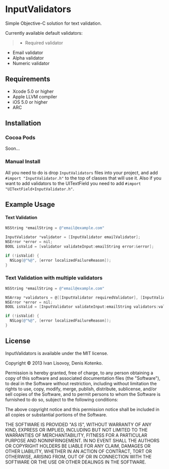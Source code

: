 # InputValidators

Simple Objective-C solution for text validation.

Currently available default validators:

> * Required validator
* Email validator
* Alpha validator
* Numeric validator

## Requirements
* Xcode 5.0 or higher
* Apple LLVM compiler
* iOS 5.0 or higher
* ARC

## Installation

### Cocoa Pods 

Soon...

### Manual Install

All you need to do is drop `InputValidators` files into your project, and add `#import "InputValidator.h"` to the top of classes that will use it. Also if you want to add validators to the UITextField you need to add `#import "UITextField+InputValidator.h"`.

## Example Usage

#### Text Validation 

``` objective-c
NSString *emailString = @"email@example.com"

InputValidator *validator = [InputValidator emailValidator];
NSError *error = nil;
BOOL isValid = [validator validateInput:emailString error:&error];

if (!isValid) {
  NSLog(@"%@", [error localizedFailureReason]);
}
```

### Text Validation with multiple validators

``` objective-c
NSString *emailString = @"email@example.com"

NSArray *validators = @[[InputValidator requiredValidator], [InputValidator emailValidator]];
NSError *error = nil;
BOOL isValid = [InputValidator validateInput:emailString validators:validators error:&error];

if (!isValid) {
  NSLog(@"%@", [error localizedFailureReason]);
}
```

## License

InputValidators is available under the MIT license.

Copyright © 2013 Ivan Lisovoy, Denis Kotenko.

Permission is hereby granted, free of charge, to any person obtaining a copy of this software and associated documentation files (the "Software"), to deal in the Software without restriction, including without limitation the rights to use, copy, modify, merge, publish, distribute, sublicense, and/or sell copies of the Software, and to permit persons to whom the Software is furnished to do so, subject to the following conditions:

The above copyright notice and this permission notice shall be included in all copies or substantial portions of the Software.

THE SOFTWARE IS PROVIDED "AS IS", WITHOUT WARRANTY OF ANY KIND, EXPRESS OR IMPLIED, INCLUDING BUT NOT LIMITED TO THE WARRANTIES OF MERCHANTABILITY, FITNESS FOR A PARTICULAR PURPOSE AND NONINFRINGEMENT. IN NO EVENT SHALL THE AUTHORS OR COPYRIGHT HOLDERS BE LIABLE FOR ANY CLAIM, DAMAGES OR OTHER LIABILITY, WHETHER IN AN ACTION OF CONTRACT, TORT OR OTHERWISE, ARISING FROM, OUT OF OR IN CONNECTION WITH THE SOFTWARE OR THE USE OR OTHER DEALINGS IN THE SOFTWARE.
